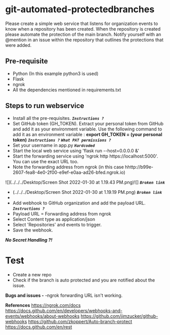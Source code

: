 # git-automated-protectedbranches
Please create a simple web service that listens for organization events to know when a repository has been created. When the repository is created please automate the protection of the main branch. Notify yourself with an @mention in an issue within the repository that outlines the protections that were added.

## Pre-requisite
- Python (In this example python3 is used)
- Flask
- ngrok
- All the dependencies mentioned in requirements.txt

## Steps to run webservice
- Install all the pre-requisites. ***`Instructions ?`***
- Set GitHub token (GH_TOKEN). Extract your personal token from GitHub and add it as your environment variable. Use the following command to add it as an environment variable :
**export GH_TOKEN = (your personal token)** ***`Instructions ?`*** ***`What PAT permissions ?`***
- Set your username in app.py ***`Hardcoded`***
- Start the local web service using 'flask run --host=0.0.0.0 &'
- Start the forwarding service using 'ngrok http https://localhost:5000'. You can use the exact URL too.
- Note the forwarding address from ngrok (in this case hhttp://b99e-2607-fea8-4e0-2f00-e9ef-e0aa-ad26-bfed.ngrok.io)

![](../../../Desktop/Screen Shot 2022-01-30 at 1.19.43 PM.png)![] ***`Broken link`***
- (../../../Desktop/Screen Shot 2022-01-30 at 1.19.19 PM.png) ***`Broken link`***
- 
- Add webhook to GitHub organization and add the payload URL. ***`Instructions ?`***
- Payload URL = Forwarding address from ngrok
- Select Content type as application/json
- Select 'Repositories' and events to trigger.
- Save the webhook.

***No Secret Handling ?!***

# Test
- Create a new repo
- Check if the branch is auto protected and you are notified about the issue.

**Bugs and issues -**
-ngrok forwarding URL isn't working.

**References**
https://ngrok.com/docs
https://docs.github.com/en/developers/webhooks-and-events/webhooks/about-webhooks
https://github.com/jimzucker/github-webhooks
https://github.com/zkoppert/Auto-branch-protect
https://docs.github.com/en/rest

